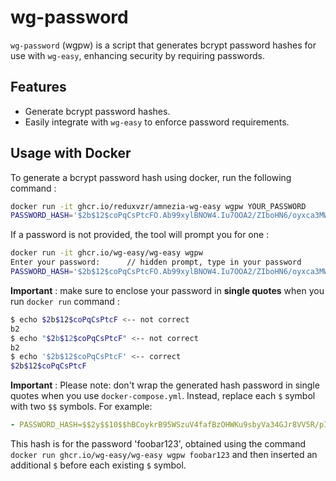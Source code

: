 # wg-password

`wg-password` (wgpw) is a script that generates bcrypt password hashes for use with `wg-easy`, enhancing security by requiring passwords.

## Features

- Generate bcrypt password hashes.
- Easily integrate with `wg-easy` to enforce password requirements.

## Usage with Docker

To generate a bcrypt password hash using docker, run the following command :

```sh
docker run -it ghcr.io/reduxvzr/amnezia-wg-easy wgpw YOUR_PASSWORD
PASSWORD_HASH='$2b$12$coPqCsPtcFO.Ab99xylBNOW4.Iu7OOA2/ZIboHN6/oyxca3MWo7fW' // literally YOUR_PASSWORD
```
If a password is not provided, the tool will prompt you for one :
```sh
docker run -it ghcr.io/wg-easy/wg-easy wgpw
Enter your password:      // hidden prompt, type in your password
PASSWORD_HASH='$2b$12$coPqCsPtcFO.Ab99xylBNOW4.Iu7OOA2/ZIboHN6/oyxca3MWo7fW'
```

**Important** : make sure to enclose your password in **single quotes** when you run `docker run` command :

```bash
$ echo $2b$12$coPqCsPtcF <-- not correct
b2
$ echo "$2b$12$coPqCsPtcF" <-- not correct
b2
$ echo '$2b$12$coPqCsPtcF' <-- correct
$2b$12$coPqCsPtcF
```

**Important** : Please note: don't wrap the generated hash password in single quotes when you use `docker-compose.yml`. Instead, replace each `$` symbol with two `$$` symbols. For example:

``` yaml
- PASSWORD_HASH=$$2y$$10$$hBCoykrB95WSzuV4fafBzOHWKu9sbyVa34GJr8VV5R/pIelfEMYyG
```

This hash is for the password 'foobar123', obtained using the command `docker run ghcr.io/wg-easy/wg-easy wgpw foobar123` and then inserted an additional `$` before each existing `$` symbol.
